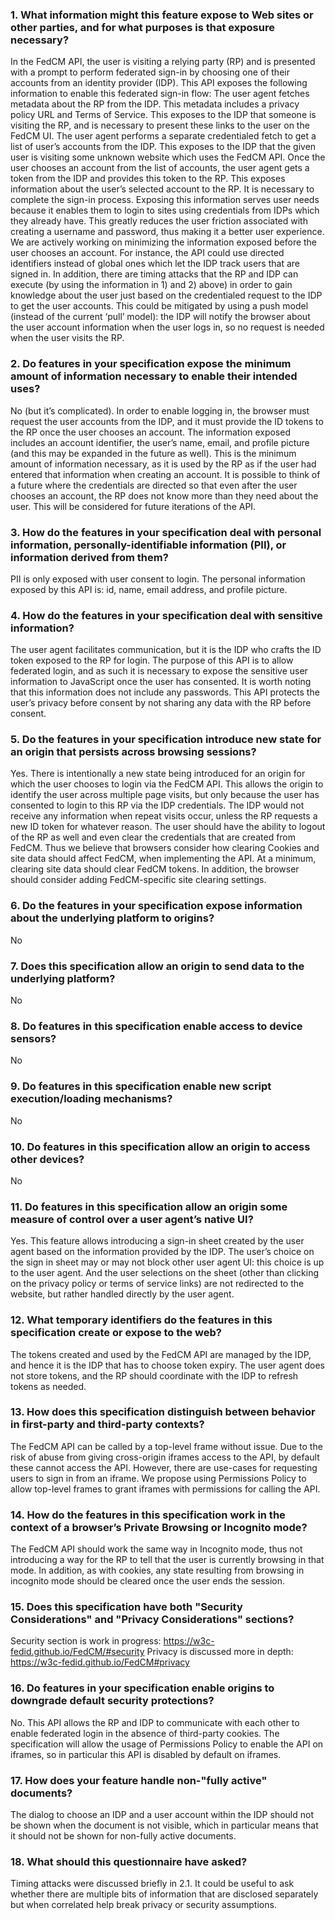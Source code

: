 
### 1. What information might this feature expose to Web sites or other parties, and for what purposes is that exposure necessary?

In the FedCM API, the user is visiting a relying party (RP) and is presented with a prompt to
perform federated sign-in by choosing one of their accounts from an identity provider (IDP). This
API exposes the following information to enable this federated sign-in flow: The user agent fetches
metadata about the RP from the IDP. This metadata includes a privacy policy URL and Terms of
Service. This exposes to the IDP that someone is visiting the RP, and is necessary to present these
links to the user on the FedCM UI. The user agent performs a separate credentialed fetch to get a
list of user’s accounts from the IDP. This exposes to the IDP that the given user is visiting some
unknown website which uses the FedCM API. Once the user chooses an account from the list of
accounts, the user agent gets a token from the IDP and provides this token to the RP. This exposes
information about the user’s selected account to the RP. It is necessary to complete the sign-in
process. Exposing this information serves user needs because it enables them to login to sites using
credentials from IDPs which they already have. This greatly reduces the user friction associated
with creating a username and password, thus making it a better user experience. We are actively
working on minimizing the information exposed before the user chooses an account. For instance, the
API could use directed identifiers instead of global ones which let the IDP track users that are
signed in. In addition, there are timing attacks that the RP and IDP can execute (by using the
information in 1) and 2) above) in order to gain knowledge about the user just based on the
credentialed request to the IDP to get the user accounts. This could be mitigated by using a push
model (instead of the current ‘pull’ model): the IDP will notify the browser about the user account
information when the user logs in, so no request is needed when the user visits the RP.

### 2. Do features in your specification expose the minimum amount of information necessary to enable their intended uses?

No (but it’s complicated). In order to enable logging in, the browser must request the user accounts
from the IDP, and it must provide the ID tokens to the RP once the user chooses an account. The
information exposed includes an account identifier, the user’s name, email, and profile picture (and
this may be expanded in the future as well). This is the minimum amount of information necessary, as
it is used by the RP as if the user had entered that information when creating an account. It is
possible to think of a future where the credentials are directed so that even after the user chooses
an account, the RP does not know more than they need about the user. This will be considered for
future iterations of the API.

### 3. How do the features in your specification deal with personal information, personally-identifiable information (PII), or information derived from them?

PII is only exposed with user consent to login. The personal information exposed by this API is: id,
name, email address, and profile picture.

### 4. How do the features in your specification deal with sensitive information?

The user agent facilitates communication, but it is the IDP who crafts the ID token exposed to the
RP for login. The purpose of this API is to allow federated login, and as such it is necessary to
expose the sensitive user information to JavaScript once the user has consented. It is worth noting
that this information does not include any passwords. This API protects the user’s privacy before
consent by not sharing any data with the RP before consent.

### 5. Do the features in your specification introduce new state for an origin that persists across browsing sessions?

Yes. There is intentionally a new state being introduced for an origin for which the user chooses to
login via the FedCM API. This allows the origin to identify the user across multiple page visits,
but only because the user has consented to login to this RP via the IDP credentials. The IDP would
not receive any information when repeat visits occur, unless the RP requests a new ID token for
whatever reason. The user should have the ability to logout of the RP as well and even clear the
credentials that are created from FedCM. Thus we believe that browsers consider how clearing Cookies
and site data should affect FedCM, when implementing the API. At a minimum, clearing site data
should clear FedCM tokens. In addition, the browser should consider adding FedCM-specific site
clearing settings.

### 6. Do the features in your specification expose information about the underlying platform to origins?

No

### 7. Does this specification allow an origin to send data to the underlying platform?

No

### 8. Do features in this specification enable access to device sensors?

No

### 9. Do features in this specification enable new script execution/loading mechanisms?

No

### 10. Do features in this specification allow an origin to access other devices?

No

### 11. Do features in this specification allow an origin some measure of control over a user agent’s native UI?

Yes. This feature allows introducing a sign-in sheet created by the user agent based on the
information provided by the IDP. The user’s choice on the sign in sheet may or may not block other
user agent UI: this choice is up to the user agent. And the user selections on the sheet (other than
clicking on the privacy policy or terms of service links) are not redirected to the website, but
rather handled directly by the user agent.

### 12. What temporary identifiers do the features in this specification create or expose to the web?

The tokens created and used by the FedCM API are managed by the IDP, and hence it is the IDP that
has to choose token expiry. The user agent does not store tokens, and the RP should coordinate with
the IDP to refresh tokens as needed.

### 13. How does this specification distinguish between behavior in first-party and third-party contexts?

The FedCM API can be called by a top-level frame without issue. Due to the risk of abuse from giving
cross-origin iframes access to the API, by default these cannot access the API. However, there are
use-cases for requesting users to sign in from an iframe. We propose using Permissions Policy to
allow top-level frames to grant iframes with permissions for calling the API.

### 14. How do the features in this specification work in the context of a browser’s Private Browsing or Incognito mode?

The FedCM API should work the same way in Incognito mode, thus not introducing a way for the RP to
tell that the user is currently browsing in that mode. In addition, as with cookies, any state
resulting from browsing in incognito mode should be cleared once the user ends the session.

### 15. Does this specification have both "Security Considerations" and "Privacy Considerations" sections?

Security section is work in progress: https://w3c-fedid.github.io/FedCM/#security Privacy is discussed
more in depth: https://w3c-fedid.github.io/FedCM#privacy 

### 16. Do features in your specification enable origins to downgrade default security protections?

No. This API allows the RP and IDP to communicate with each other to enable federated login in the
absence of third-party cookies. The specification will allow the usage of Permissions Policy to
enable the API on iframes, so in particular this API is disabled by default on iframes.

### 17. How does your feature handle non-"fully active" documents?

The dialog to choose an IDP and a user account within the IDP should not be shown when the document
is not visible, which in particular means that it should not be shown for non-fully active
documents.

### 18. What should this questionnaire have asked?

Timing attacks were discussed briefly in 2.1. It could be useful to ask whether there are multiple
bits of information that are disclosed separately but when correlated help break privacy or security
assumptions.
